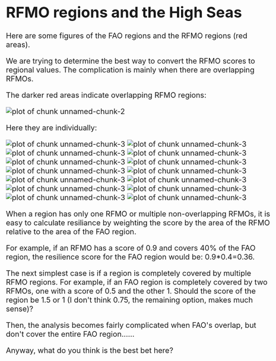 <style type="text/css">
body, td {
   font-size: 20px;
}
r.code{
  font-size: 10px;
}
pre {
  font-size: 10px
}
</style>

RFMO regions and the High Seas
========================================================
Here are some figures of the FAO regions and the RFMO regions (red areas). 

We are trying to determine the best way to convert the RFMO scores to regional values.  The complication is mainly when there are overlapping RFMOs.   





The darker red areas indicate overlapping RFMO regions:

![plot of chunk unnamed-chunk-2](figure/unnamed-chunk-2.png) 


Here they are individually:

![plot of chunk unnamed-chunk-3](figure/unnamed-chunk-31.png) ![plot of chunk unnamed-chunk-3](figure/unnamed-chunk-32.png) ![plot of chunk unnamed-chunk-3](figure/unnamed-chunk-33.png) ![plot of chunk unnamed-chunk-3](figure/unnamed-chunk-34.png) ![plot of chunk unnamed-chunk-3](figure/unnamed-chunk-35.png) ![plot of chunk unnamed-chunk-3](figure/unnamed-chunk-36.png) ![plot of chunk unnamed-chunk-3](figure/unnamed-chunk-37.png) ![plot of chunk unnamed-chunk-3](figure/unnamed-chunk-38.png) ![plot of chunk unnamed-chunk-3](figure/unnamed-chunk-39.png) ![plot of chunk unnamed-chunk-3](figure/unnamed-chunk-310.png) ![plot of chunk unnamed-chunk-3](figure/unnamed-chunk-311.png) ![plot of chunk unnamed-chunk-3](figure/unnamed-chunk-312.png) ![plot of chunk unnamed-chunk-3](figure/unnamed-chunk-313.png) ![plot of chunk unnamed-chunk-3](figure/unnamed-chunk-314.png) 


When a region has only one RFMO or multiple non-overlapping RFMOs, it is easy to calculate resiliance by weighting the score by the area of the RFMO relative to the area of the FAO region.  

For example, if an RFMO has a score of 0.9 and covers 40% of the FAO region, the resilience score for the FAO region would be: 0.9*0.4=0.36.

The next simplest case is if a region is completely covered by multiple RFMO regions.  For example, if an FAO region is completely covered by two RFMOs, one with a score of 0.5 and the other 1.  Should the score of the region be 1.5 or 1 (I don't think 0.75, the remaining option, makes much sense)?

Then, the analysis becomes fairly complicated when FAO's overlap, but don't cover the entire FAO region......

Anyway, what do you think is the best bet here?
